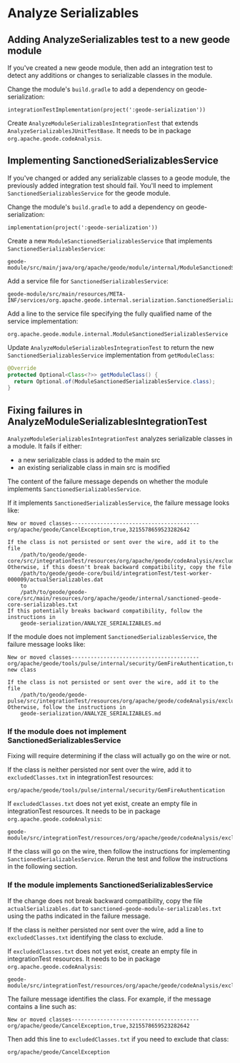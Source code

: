 # Analyze Serializables

## Adding AnalyzeSerializables test to a new geode module

If you've created a new geode module, then add an integration test to detect any additions or changes to serializable classes in the module.

Change the module's `build.gradle` to add a dependency on geode-serialization:
```
integrationTestImplementation(project(':geode-serialization'))
```

Create `AnalyzeModuleSerializablesIntegrationTest` that extends `AnalyzeSerializablesJUnitTestBase`. It needs to be in package `org.apache.geode.codeAnalysis`.

## Implementing SanctionedSerializablesService

If you've changed or added any serializable classes to a geode module, the previously added integration test should fail. You'll need to implement `SanctionedSerializablesService` for the geode module.

Change the module's `build.gradle` to add a dependency on geode-serialization:
```
implementation(project(':geode-serialization'))
```

Create a new `ModuleSanctionedSerializablesService` that implements `SanctionedSerializablesService`:
```
geode-module/src/main/java/org/apache/geode/module/internal/ModuleSanctionedSerializablesService.java
```

Add a service file for `SanctionedSerializablesService`:
```
geode-module/src/main/resources/META-INF/services/org.apache.geode.internal.serialization.SanctionedSerializablesService
```

Add a line to the service file specifying the fully qualified name of the service implementation:
```
org.apache.geode.module.internal.ModuleSanctionedSerializablesService
```

Update `AnalyzeModuleSerializablesIntegrationTest` to return the new `SanctionedSerializablesService` implementation from `getModuleClass`: 
```java
@Override
protected Optional<Class<?>> getModuleClass() {
  return Optional.of(ModuleSanctionedSerializablesService.class);
}
```

## Fixing failures in AnalyzeModuleSerializablesIntegrationTest

`AnalyzeModuleSerializablesIntegrationTest` analyzes serializable classes in a module. It fails if either:
- a new serializable class is added to the main src
- an existing serializable class in main src is modified

The content of the failure message depends on whether the module implements `SanctionedSerializablesService`.

If it implements `SanctionedSerializablesService`, the failure message looks like:
```
New or moved classes----------------------------------------
org/apache/geode/CancelException,true,3215578659523282642

If the class is not persisted or sent over the wire, add it to the file
    /path/to/geode/geode-core/src/integrationTest/resources/org/apache/geode/codeAnalysis/excludedClasses.txt
Otherwise, if this doesn't break backward compatibility, copy the file
    /path/to/geode/geode-core/build/integrationTest/test-worker-000009/actualSerializables.dat
    to 
    /path/to/geode/geode-core/src/main/resources/org/apache/geode/internal/sanctioned-geode-core-serializables.txt
If this potentially breaks backward compatibility, follow the instructions in
    geode-serialization/ANALYZE_SERIALIZABLES.md
```

If the module does not implement `SanctionedSerializablesService`, the failure message looks like:
```
New or moved classes----------------------------------------
org/apache/geode/tools/pulse/internal/security/GemFireAuthentication,true,550: new class

If the class is not persisted or sent over the wire, add it to the file
    /path/to/geode/geode-pulse/src/integrationTest/resources/org/apache/geode/codeAnalysis/excludedClasses.txt
Otherwise, follow the instructions in
    geode-serialization/ANALYZE_SERIALIZABLES.md
```

### If the module does not implement SanctionedSerializablesService

Fixing will require determining if the class will actually go on the wire or not.

If the class is neither persisted nor sent over the wire, add it to `excludedClasses.txt` in integrationTest resources:
```
org/apache/geode/tools/pulse/internal/security/GemFireAuthentication
```

If `excludedClasses.txt` does not yet exist, create an empty file in integrationTest resources. It needs to be in package `org.apache.geode.codeAnalysis`:
```
geode-module/src/integrationTest/resources/org/apache/geode/codeAnalysis/excludedClasses.txt
```

If the class will go on the wire, then follow the instructions for implementing `SanctionedSerializablesService`. Rerun the test and follow the instructions in the following section.

### If the module implements SanctionedSerializablesService

If the change does not break backward compatibility, copy the file `actualSerializables.dat` to `sanctioned-geode-module-serializables.txt` using the paths indicated in the failure message.

If the class is neither persisted nor sent over the wire, add a line to `excludedClasses.txt` identifying the class to exclude. 

If `excludedClasses.txt` does not yet exist, create an empty file in integrationTest resources. It needs to be in package `org.apache.geode.codeAnalysis`:
```
geode-module/src/integrationTest/resources/org/apache/geode/codeAnalysis/excludedClasses.txt
```

The failure message identifies the class. For example, if the message contains a line such as:
```
New or moved classes----------------------------------------
org/apache/geode/CancelException,true,3215578659523282642
```

Then add this line to `excludedClasses.txt` if you need to exclude that class:
```
org/apache/geode/CancelException
```
